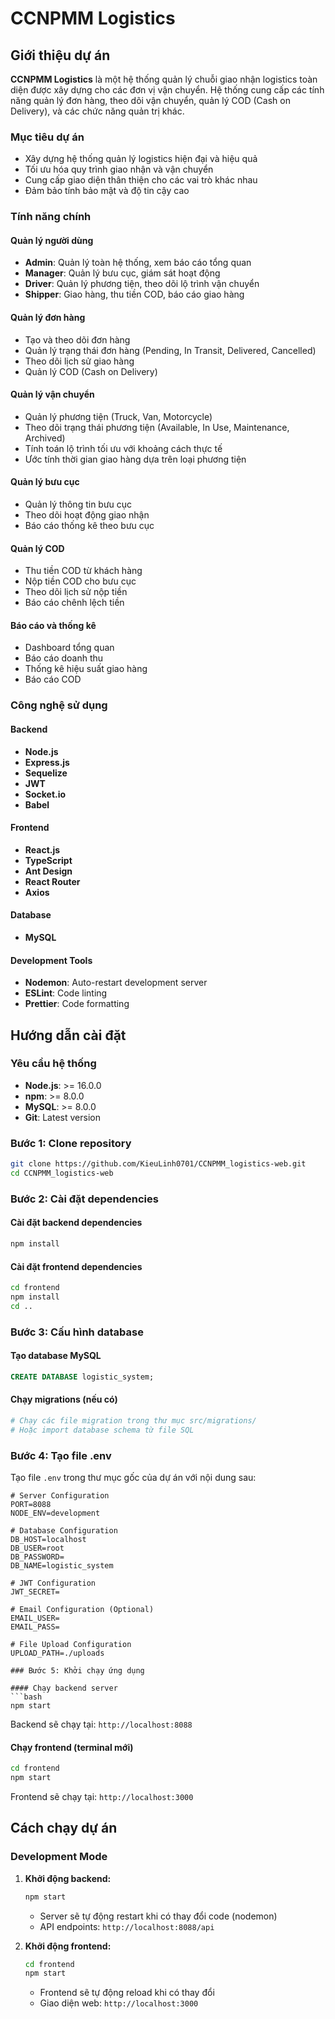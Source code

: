 # CCNPMM Logistics

## Giới thiệu dự án

**CCNPMM Logistics** là một hệ thống quản lý chuỗi giao nhận logistics toàn diện được xây dựng cho các đơn vị vận chuyển. Hệ thống cung cấp các tính năng quản lý đơn hàng, theo dõi vận chuyển, quản lý COD (Cash on Delivery), và các chức năng quản trị khác.

### Mục tiêu dự án

- Xây dựng hệ thống quản lý logistics hiện đại và hiệu quả
- Tối ưu hóa quy trình giao nhận và vận chuyển
- Cung cấp giao diện thân thiện cho các vai trò khác nhau
- Đảm bảo tính bảo mật và độ tin cậy cao

### Tính năng chính

#### Quản lý người dùng
- **Admin**: Quản lý toàn hệ thống, xem báo cáo tổng quan
- **Manager**: Quản lý bưu cục, giám sát hoạt động
- **Driver**: Quản lý phương tiện, theo dõi lộ trình vận chuyển
- **Shipper**: Giao hàng, thu tiền COD, báo cáo giao hàng

#### Quản lý đơn hàng
- Tạo và theo dõi đơn hàng
- Quản lý trạng thái đơn hàng (Pending, In Transit, Delivered, Cancelled)
- Theo dõi lịch sử giao hàng
- Quản lý COD (Cash on Delivery)

#### Quản lý vận chuyển
- Quản lý phương tiện (Truck, Van, Motorcycle)
- Theo dõi trạng thái phương tiện (Available, In Use, Maintenance, Archived)
- Tính toán lộ trình tối ưu với khoảng cách thực tế
- Ước tính thời gian giao hàng dựa trên loại phương tiện

#### Quản lý bưu cục
- Quản lý thông tin bưu cục
- Theo dõi hoạt động giao nhận
- Báo cáo thống kê theo bưu cục

#### Quản lý COD
- Thu tiền COD từ khách hàng
- Nộp tiền COD cho bưu cục
- Theo dõi lịch sử nộp tiền
- Báo cáo chênh lệch tiền

#### Báo cáo và thống kê
- Dashboard tổng quan
- Báo cáo doanh thu
- Thống kê hiệu suất giao hàng
- Báo cáo COD

### Công nghệ sử dụng

#### Backend
- **Node.js**
- **Express.js**
- **Sequelize**
- **JWT**
- **Socket.io**
- **Babel**

#### Frontend
- **React.js**
- **TypeScript**
- **Ant Design**
- **React Router**
- **Axios**

#### Database
- **MySQL**

#### Development Tools
- **Nodemon**: Auto-restart development server
- **ESLint**: Code linting
- **Prettier**: Code formatting

## Hướng dẫn cài đặt

### Yêu cầu hệ thống

- **Node.js**: >= 16.0.0
- **npm**: >= 8.0.0
- **MySQL**: >= 8.0.0
- **Git**: Latest version

### Bước 1: Clone repository

```bash
git clone https://github.com/KieuLinh0701/CCNPMM_logistics-web.git
cd CCNPMM_logistics-web
```

### Bước 2: Cài đặt dependencies

#### Cài đặt backend dependencies
```bash
npm install
```

#### Cài đặt frontend dependencies
```bash
cd frontend
npm install
cd ..
```

### Bước 3: Cấu hình database

#### Tạo database MySQL
```sql
CREATE DATABASE logistic_system;
```

#### Chạy migrations (nếu có)
```bash
# Chạy các file migration trong thư mục src/migrations/
# Hoặc import database schema từ file SQL
```

### Bước 4: Tạo file .env

Tạo file `.env` trong thư mục gốc của dự án với nội dung sau:

```env
# Server Configuration
PORT=8088
NODE_ENV=development

# Database Configuration
DB_HOST=localhost
DB_USER=root
DB_PASSWORD=
DB_NAME=logistic_system

# JWT Configuration
JWT_SECRET=

# Email Configuration (Optional)
EMAIL_USER=
EMAIL_PASS=

# File Upload Configuration
UPLOAD_PATH=./uploads

### Bước 5: Khởi chạy ứng dụng

#### Chạy backend server
```bash
npm start
```

Backend sẽ chạy tại: `http://localhost:8088`

#### Chạy frontend (terminal mới)
```bash
cd frontend
npm start
```

Frontend sẽ chạy tại: `http://localhost:3000`

## Cách chạy dự án

### Development Mode

1. **Khởi động backend:**
   ```bash
   npm start
   ```
   - Server sẽ tự động restart khi có thay đổi code (nodemon)
   - API endpoints: `http://localhost:8088/api`

2. **Khởi động frontend:**
   ```bash
   cd frontend
   npm start
   ```
   - Frontend sẽ tự động reload khi có thay đổi
   - Giao diện web: `http://localhost:3000`
